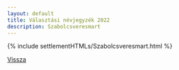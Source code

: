 ```yaml
---
layout: default
title: Választási névjegyzék 2022
description: Szabolcsveresmart
---
```


{% include settlementHTMLs/Szabolcsveresmart.html %}

[Vissza](../)